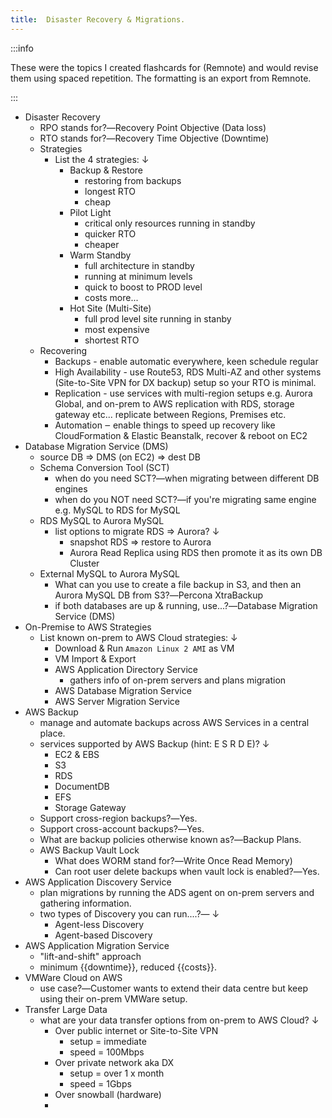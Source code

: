 ```yaml
---
title:  Disaster Recovery & Migrations.
---
```


:::info

These were the topics I created flashcards for (Remnote) and would revise them using spaced repetition. The formatting is an export from Remnote.

:::

- Disaster Recovery
  - RPO stands for?―Recovery Point Objective (Data loss)
  - RTO stands for?―Recovery Time Objective (Downtime)
  - Strategies
    - List the 4 strategies: ↓
      - Backup & Restore
        - restoring from backups
        - longest RTO
        - cheap
      - Pilot Light
        - critical only resources running in standby
        - quicker RTO
        - cheaper
      - Warm Standby
        - full architecture in standby
        - running at minimum levels
        - quick to boost to PROD level
        - costs more...
      - Hot Site (Multi-Site)
        - full prod level site running in stanby
        - most expensive
        - shortest RTO
  - Recovering
    - Backups - enable automatic everywhere, keen schedule regular
    - High Availability - use Route53, RDS Multi-AZ and other systems (Site-to-Site VPN for DX backup) setup so your RTO is minimal.
    - Replication - use services with multi-region setups e.g. Aurora Global, and on-prem to AWS replication with RDS, storage gateway etc... replicate between Regions, Premises etc.
    - Automation ‒ enable things to speed up recovery like CloudFormation & Elastic Beanstalk, recover & reboot on EC2
- Database Migration Service (DMS)
  - source DB ⇒ DMS (on EC2) ⇒ dest DB
  - Schema Conversion Tool (SCT)
    - when do you need SCT?―when migrating between different DB engines
    - when do you NOT need SCT?―if you're migrating same engine e.g. MySQL to RDS for MySQL
  - RDS MySQL to Aurora MySQL
    - list options to migrate RDS ⇒ Aurora? ↓
      - snapshot RDS ⇒ restore to Aurora
      - Aurora Read Replica using RDS then promote it as its own DB Cluster
  - External MySQL to Aurora MySQL
    - What can you use to create a file backup in S3, and then an Aurora MySQL DB from S3?―Percona XtraBackup
    - if both databases are up & running, use...?―Database Migration Service (DMS)
- On-Premise to AWS Strategies
  - List known on-prem to AWS Cloud strategies: ↓
    - Download & Run `Amazon Linux 2 AMI` as VM
    - VM Import & Export
    - AWS Application Directory Service
      - gathers info of on-prem servers and plans migration
    - AWS Database Migration Service
    - AWS Server Migration Service
- AWS Backup
  - manage and automate backups across AWS Services in a central place.
  - services supported by AWS Backup (hint: E S R D E)? ↓
    - EC2 & EBS
    - S3
    - RDS
    - DocumentDB
    - EFS
    - Storage Gateway
  - Support cross-region backups?―Yes.
  - Support cross-account backups?―Yes.
  - What are backup policies otherwise known as?―Backup Plans.
  - AWS Backup Vault Lock
    - What does WORM stand for?―Write Once Read Memory)
    - Can root user delete backups when vault lock is enabled?―Yes.
- AWS Application Discovery Service
  - plan migrations by running the ADS agent on on-prem servers and gathering information.
  - two types of Discovery you can run....?― ↓
    - Agent-less Discovery
    - Agent-based Discovery
- AWS Application Migration Service
  - "lift-and-shift" approach
  - minimum \{\{downtime\}\}, reduced \{\{costs\}\}.
- VMWare Cloud on AWS
  - use case?―Customer wants to extend their data centre but keep using their on-prem VMWare setup.
- Transfer Large Data
  - what are your data transfer options from on-prem to AWS Cloud? ↓
    - Over public internet or Site-to-Site VPN
      - setup = immediate
      - speed = 100Mbps
    - Over private network aka DX
      - setup = over 1 x month
      - speed = 1Gbps
    - Over snowball (hardware)
    -
